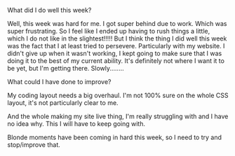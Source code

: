 What did I do well this week?

  Well, this week was hard for me. I got super behind due to work. Which was super frustrating. So I feel like I ended up having to rush things a little, which I do not like in the slightest!!!!!
  But I think the thing I did well this week was the fact that I at least tried to persevere. Particularly with my website. I didn't give up when it wasn't working, I kept going to make sure that I was doing it to the best of my current ability. It's definitely not where I want it to be yet, but I'm getting there. Slowly........

What could I have done to improve?

  My coding layout needs a big overhaul. I'm not 100% sure on the whole CSS layout, it's not particularly clear to me.

  And the whole making my site live thing, I'm really struggling with and I have no idea why. This I will have to keep going with.

  Blonde moments have been coming in hard this week, so I need to try and stop/improve that.
